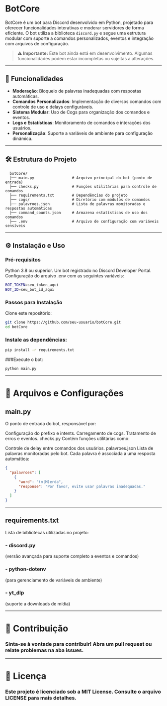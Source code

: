 # BotCore

BotCore é um bot para Discord desenvolvido em Python, projetado para oferecer funcionalidades interativas e moderar servidores de forma eficiente. O bot utiliza a biblioteca `discord.py` e segue uma estrutura modular com suporte a comandos personalizados, eventos e integração com arquivos de configuração.

> **⚠️ Importante:** Este bot ainda está em desenvolvimento. Algumas funcionalidades podem estar incompletas ou sujeitas a alterações.

---

## 🚀 Funcionalidades

- **Moderação**: Bloqueio de palavras inadequadas com respostas automáticas.
- **Comandos Personalizados**: Implementação de diversos comandos com controle de uso e delays configuráveis.
- **Sistema Modular**: Uso de Cogs para organização dos comandos e eventos.
- **Logs e Estatísticas**: Monitoramento de comandos e interações dos usuários.
- **Personalização**: Suporte a variáveis de ambiente para configuração dinâmica.

---

## 🛠️ Estrutura do Projeto

```plaintext
  botCore/
  ├── main.py                 # Arquivo principal do bot (ponto de entrada)
  ├── checks.py               # Funções utilitárias para controle de comandos
  ├── requirements.txt        # Dependências do projeto
  ├── cogs/                   # Diretório com módulos de comandos
  ├── palavroes.json          # Lista de palavras monitoradas e respostas automáticas
  ├── command_counts.json     # Armazena estatísticas de uso dos comandos
  ├── .env                    # Arquivo de configuração com variáveis sensíveis
```

---

## ⚙️ Instalação e Uso
### Pré-requisitos
Python 3.8 ou superior.
Um bot registrado no Discord Developer Portal.
Configuração do arquivo .env com as seguintes variáveis:

```bash
BOT_TOKEN=seu_token_aqui
BOT_ID=seu_bot_id_aqui
```
### Passos para Instalação
Clone este repositório:

```bash
git clone https://github.com/seu-usuario/botCore.git
cd botCore
```
### Instale as dependências:

```bash
pip install -r requirements.txt
```

###Execute o bot:

```bash
python main.py
```

---

# 📂 Arquivos e Configurações
## main.py
O ponto de entrada do bot, responsável por:

Configuração do prefixo e intents.
Carregamento de cogs.
Tratamento de erros e eventos.
checks.py
Contém funções utilitárias como:

Controle de delay entre comandos dos usuários.
palavroes.json
Lista de palavras monitoradas pelo bot. Cada palavra é associada a uma resposta automática:

```json
{
  "palavroes": [
    {
      "word": "(m|M)erda",
      "response": "Por favor, evite usar palavras inadequadas."
    }
  ]
}
```

---

## requirements.txt
Lista de bibliotecas utilizadas no projeto:

### - discord.py
(versão avançada para suporte completo a eventos e comandos)

### - python-dotenv
(para gerenciamento de variáveis de ambiente)

### - yt_dlp
(suporte a downloads de mídia)

---

# 🌟 Contribuição
### Sinta-se à vontade para contribuir! Abra um pull request ou relate problemas na aba issues.

---

# 📜 Licença
### Este projeto é licenciado sob a MIT License. Consulte o arquivo LICENSE para mais detalhes.
